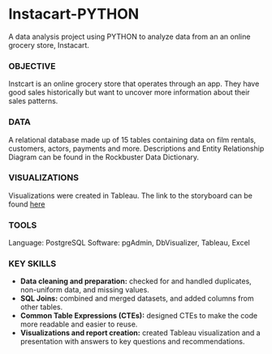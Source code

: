 # Instacart-PYTHON
A data analysis project using PYTHON to analyze data from an an online grocery store, Instacart.

### OBJECTIVE
Instcart is an online grocery store that operates through an app. They have good sales historically but want to uncover more information about their sales patterns. 

### DATA
A relational database made up of 15 tables containing data on film rentals, customers, actors, payments and more. Descriptions and Entity Relationship Diagram can be found in the Rockbuster Data Dictionary.

### VISUALIZATIONS
Visualizations were created in Tableau. The link to the storyboard can be found [here](https://public.tableau.com/views/Task3_10_PresentingSQLResults_CM/TopCountries?:language=en-US&:display_count=n&:origin=viz_share_link)

### TOOLS
Language: PostgreSQL Software: pgAdmin, DbVisualizer, Tableau, Excel

### KEY SKILLS

- **Data cleaning and preparation:** checked for and handled duplicates, non-uniform data, and missing values.
- **SQL Joins:**  combined and merged datasets, and added columns from other tables.
- **Common Table Expressions (CTEs):** designed CTEs to make the code more readable and easier to reuse.
- **Visualizations and report creation:** created Tableau visualization and a presentation with answers to key questions and recommendations.
